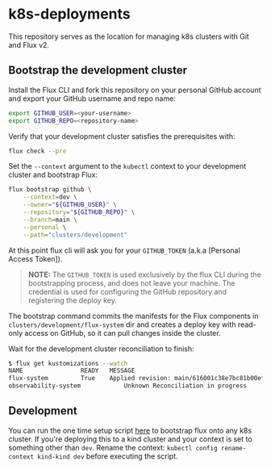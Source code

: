 # k8s-deployments

This repository serves as the location for managing k8s clusters with Git and Flux v2.

## Bootstrap the development cluster

Install the Flux CLI and fork this repository on your personal GitHub account
and export your GitHub username and repo name:

```sh
export GITHUB_USER=<your-username>
export GITHUB_REPO=<repository-name>
```

Verify that your development cluster satisfies the prerequisites with:

```sh
flux check --pre
```

Set the `--context` argument to the `kubectl` context to your development cluster and bootstrap Flux:

```sh
flux bootstrap github \
    --context=dev \
    --owner="${GITHUB_USER}" \
    --repository="${GITHUB_REPO}" \
    --branch=main \
    --personal \
    --path="clusters/development"
```

At this point flux cli will ask you for your `GITHUB_TOKEN` (a.k.a [Personal Access Token]).

> **NOTE:** The `GITHUB_TOKEN` is used exclusively by the flux CLI during the bootstrapping process,
> and does not leave your machine. The credential is used for
> configuring the GitHub repository and registering the deploy key.

The bootstrap command commits the manifests for the Flux components in `clusters/development/flux-system` dir
and creates a deploy key with read-only access on GitHub, so it can pull changes inside the cluster.

Wait for the development cluster reconciliation to finish:

```sh
$ flux get kustomizations --watch
NAME            	READY  	MESSAGE
flux-system     	True   	Applied revision: main/616001c38e7bc81b00ef2c65ac8cfd58140155b8
observability-system         	Unknown	Reconciliation in progress
```

## Development

You can run the one time setup script [here](./scripts/setup.sh) to bootstrap
flux onto any k8s cluster. If you're deploying this to a kind cluster and your
context is set to something other than `dev`. Rename the context: `kubectl
config rename-context kind-kind dev` before executing the script.

